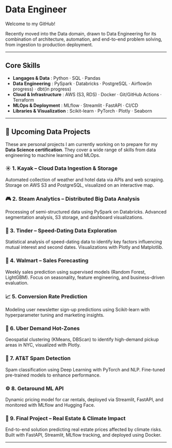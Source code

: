 # Data Engineer

Welcome to my GitHub!

Recently moved into the Data domain, drawn to Data Engineering for its combination of architecture, automation, and end-to-end problem solving, from ingestion to production deployment.

---

## Core Skills
- **Langages & Data** : Python · SQL · Pandas
- **Data Engineering** : PySpark · Databricks · PostgreSQL · Airflow(in progress) · dbt(in progress)
- **Cloud & Infrastructure** : AWS (S3, RDS) · Docker · Git/GitHub Actions · Terraform
- **MLOps & Deployment** : MLflow · Streamlit · FastAPI · CI/CD
- **Libraries & Visualization** : Scikit-learn · PyTorch · Plotly · Seaborn

---

## 🚀 Upcoming Data Projects

These are personal projects I am currently working on to prepare for my **Data Science certification**. They cover a wide range of skills from data engineering to machine learning and MLOps.

### ☀️ 1. **Kayak** – Cloud Data Ingestion & Storage
Automated collection of weather and hotel data via APIs and web scraping. Storage on AWS S3 and PostgreSQL, visualized on an interactive map.

### 🎮 2. **Steam Analytics** – Distributed Big Data Analysis
Processing of semi-structured data using PySpark on Databricks. Advanced segmentation analysis, S3 storage, and dashboard visualizations.

### 💬 3. **Tinder** – Speed-Dating Data Exploration
Statistical analysis of speed-dating data to identify key factors influencing mutual interest and second dates. Visualizations with Plotly and Matplotlib.

### 🛒 4. **Walmart – Sales Forecasting**
Weekly sales prediction using supervised models (Random Forest, LightGBM). Focus on seasonality, feature engineering, and business-driven evaluation.

### 📈 5. **Conversion Rate Prediction**
Modeling user newsletter sign-up predictions using Scikit-learn with hyperparameter tuning and marketing insights.

### 🚕 6. **Uber Demand Hot-Zones**
Geospatial clustering (KMeans, DBScan) to identify high-demand pickup areas in NYC, visualized with Plotly.

### 📩 7. **AT&T Spam Detection**
Spam classification using Deep Learning with PyTorch and NLP. Fine-tuned pre-trained models to enhance performance.

### ⚙️ 8. **Getaround ML API**
Dynamic pricing model for car rentals, deployed via Streamlit, FastAPI, and monitored with MLflow and Hugging Face.

### 🏡 9. **Final Project** – Real Estate & Climate Impact
End-to-end solution predicting real estate prices affected by climate risks. Built with FastAPI, Streamlit, MLflow tracking, and deployed using Docker.

---

<!--
## 📩 Contact
- 📧 olivierthomine@hotmail.fr  
- 📍 Paris, France  
- 🔗 [GitHub Profile](https://github.com/OlivierThomine)
-->

<!--
**OlivierThomine/OlivierThomine** is a ✨ _special_ ✨ repository because its `README.md` (this file) appears on your GitHub profile.
- 🔗 [LinkedIn]()  
Here are some ideas to get you started:

- 🔭 I’m currently working on ...
- 🌱 I’m currently learning ...
- 👯 I’m looking to collaborate on ...
- 🤔 I’m looking for help with ...
- 💬 Ask me about ...
- 📫 How to reach me: ...
- 😄 Pronouns: ...
- ⚡ Fun fact: ...
-->
